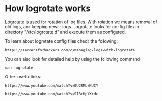 # How logrotate works

Logrotate is used for rotation of log files. With rotation we means removal of old logs, and keeping newer logs. Logrotate looks for config files in directory "/etc/logrotate.d" and execute them as configured.

To learn about logrotate config files check the following: 
```
https://serversforhackers.com/c/managing-logs-with-logrotate
```

You can also look for detailed help by using the following command

```console
man logrotate
```

Other useful links: 

```
https://www.youtube.com/watch?v=0U2RMbzKUCY
```

```
https://www.youtube.com/watch?v=SI3rHpVXrdc
```